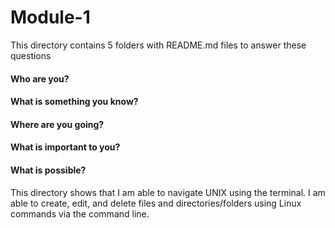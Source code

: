# Module-1

This directory contains 5 folders with README.md files to answer these questions

#### Who are you?

#### What is something you know?

#### Where are you going?

#### What is important to you?

#### What is possible?

This directory shows that I am able to navigate UNIX using the terminal. I am able to create, edit, and delete files and directories/folders using Linux commands via the command line. 
